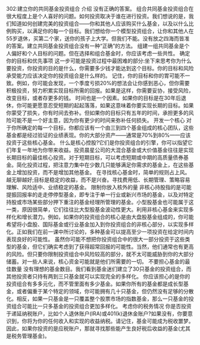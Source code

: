 302:建立你的共同基金投资组合
介绍
没有正确的答案。
组合共同基金投资组合在很大程度上是个人喜好的问题。如何投资取决于谁在进行投资。我们想说的是，我们知道如何创建完美的投资组合——你和其他人应该购买什么基金，以及以什么比例购买，以满足你的每一个目标。我们想给你一个模型投资组合，让你和其他人在55岁退休，买第二个家，送你的孩子上大学。但我们不能。没有放之四海而皆准的答案。建立共同基金投资组合没有一种“正确”的方法。
组建一组共同基金是个人偏好和个人目标的问题。但在选择和组合基金时，你应该考虑一些共性。
确定你的目标和优先事项
这一步可能是投资过程中最困难的部分:坐下来思考你为什么要投资，你投资的目的是什么，你需要多少钱才能达到这个目标。你的目标和风险承受能力应该决定你的投资组合是什么样的。
记住，你的目标和你的胃可能不一致。例如，你可能会发现，一个季度亏损20%的想法会让你感到恶心，但你需要积极投资，努力积累实现目标所需的回报。如果是这样，你需要妥协，接受风险，改变目标，或者存更多的钱。
时间也是一个因素。如果你的目标是在30年后退休，你可能更愿意忍受短期的起起落落，如果这意味着你要实现长期的目标。如果你蒙受了损失，你有时间去弥补。但如果你的目标只有五年的时间，承担更多的风险可能不是一个好主意，因为你有更少的时间来弥补任何损失。
开发一个核心
对于你所确定的每一个目标，你都应该有一个由三到四个基金组成的核心团队，这些基金都是经过验证的业绩表现。你的大部分资产——通常是70%到80%——应该投资于这些核心基金。
什么是核心控股?它们是你投资组合的引擎，你可以指望它们年复一年地为你带来收益。投资晨星公司的大混合基金或大价值基金往往是实现长期目标的最佳核心投资。对于短期目标，可以考虑短期或中期的高质量债券基金。简化投资过程，把注意力集中在少数几只能够满足你需求的基金上，在这些基金上增加投资，而不是增加其他基金。
在寻找核心基金时，简单的规则占上风。越无聊越好;目标是稳定的收益，而不是兴奋。寻找费用低、长期管理、策略容易理解、风险适中、业绩稳定的基金。
限制你放入核外的量
非核心持股指的是可能提振回报率的走走停停型基金，即专注于单一行业或新兴市场的基金，以及对特定持股或市场某些部分押下重注的基金经理所管理的基金。小型股基金也可能属于这一类，原因很简单，它们往往比大型股基金波动性更大。利用非核心基金来实现多样化和增长潜力。例如，如果你的投资组合的核心是由大盘股基金组成的，你可能希望将小盘股、国际基金或行业基金加入到你投资组合的非核心部分，以实现多样化。正如我们在前一课中所讨论的，多种基金可以提高至少一项投资在给定时间内表现良好的可能性。
虽然你可能不想把你投资组合中的很大一部分投资于这些类型的基金，但它们确实考虑到了获得超常回报的可能性。当然，他们通常也有更高的风险。但只要你限制投资组合中风险较高的部分，就不太可能威胁到你的大部分储蓄。对一些人来说，核心资金可能就是他们所需要的一切。
不要担心基金的最佳数量
没有理想的基金数目。我们看到基金迷们建立了30只基金的投资组合，而其他投资者只持有两到三只基金就可以实现完全的多样化。
你应该担心的是你的投资组合有多多元化，而不管里面有多少基金。如果你所有的基金都是成长型基金，或者偏重于某个特定的领域，你可能拥有几十只基金，但仍然没有足够的分散化。相反，如果一只基金是一只覆盖整个股票市场的指数基金，那么一只基金的投资组合可能比一只多基金的投资组合更加多样化。
考虑你的税务情况
你是否投资于递延纳税账户，比如个人退休账户(IRA)或401(k)退休金账户?如果没有，你要意识到，你将为你的任何收入和实现的收益纳税。请记住，基金可能成为税收噩梦。因此，如果你投资的是应税账户，那就寻找那些能产生良好税后收益的基金(尤其是税务管理基金)。
